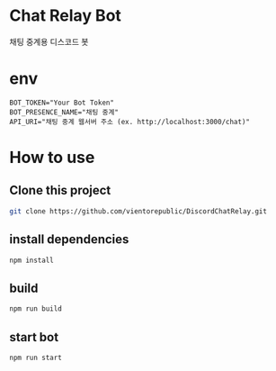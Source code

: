 # Chat Relay Bot

채팅 중계용 디스코드 봇

# env

```env
BOT_TOKEN="Your Bot Token"
BOT_PRESENCE_NAME="채팅 중계"
API_URI="채팅 중계 웹서버 주소 (ex. http://localhost:3000/chat)"
```

# How to use

## Clone this project

```sh
git clone https://github.com/vientorepublic/DiscordChatRelay.git
```

## install dependencies

```sh
npm install
```

## build

```sh
npm run build
```

## start bot

```sh
npm run start
```
